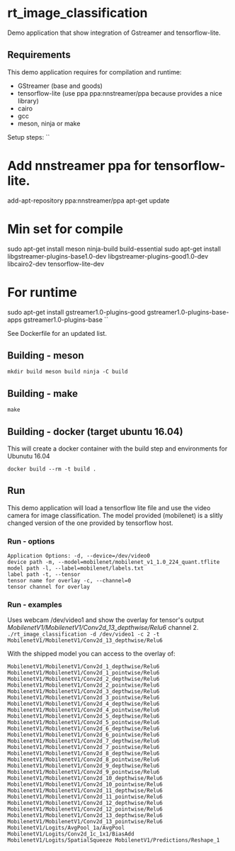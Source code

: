 # rt_image_classification

Demo application that show integration of Gstreamer and tensorflow-lite.

## Requirements

This demo application requires for compilation and runtime:
  - GStreamer (base and goods)
  - tensorflow-lite (use ppa ppa:nnstreamer/ppa because provides a nice library)
  - cairo
  - gcc
  - meson, ninja or make

Setup steps:
``
# Add nnstreamer ppa for tensorflow-lite.
add-apt-repository ppa:nnstreamer/ppa
apt-get update
# Min set for compile
sudo apt-get install meson ninja-build build-essential
sudo apt-get install libgstreamer-plugins-base1.0-dev libgstreamer-plugins-good1.0-dev libcairo2-dev tensorflow-lite-dev

# For runtime
sudo apt-get install gstreamer1.0-plugins-good gstreamer1.0-plugins-base-apps gstreamer1.0-plugins-base
``
 
See Dockerfile for an updated list.

## Building - meson

``
mkdir build
meson build
ninja -C build
``

## Building - make

``
make
``

## Building - docker (target ubuntu 16.04)

This will create a docker container with the build step and environments for Ubunutu 16.04

``
docker build --rm -t build .
``

## Run

This demo application will load a tensorflow lite file and use the video camera for image classification.
The model provided (mobilenet) is a slitly changed version of the one provided by tensorflow host.

### Run - options

``
Application Options:
  -d, --device=/dev/video0                                    device path
  -m, --model=mobilenet/mobilenet_v1_1.0_224_quant.tflite     model path
  -l, --label=mobilenet/labels.txt                            label path
  -t, --tensor                                                tensor name for overlay
  -c, --channel=0                                             tensor channel for overlay
``

### Run - examples

Uses webcam /dev/video1 and show the overlay for tensor's output *MobilenetV1/MobilenetV1/Conv2d_13_depthwise/Relu6* channel 2.
``
./rt_image_classification -d /dev/video1 -c 2 -t MobilenetV1/MobilenetV1/Conv2d_13_depthwise/Relu6 
``

With the shipped model you can access to the overlay of:

``
MobilenetV1/MobilenetV1/Conv2d_1_depthwise/Relu6
MobilenetV1/MobilenetV1/Conv2d_1_pointwise/Relu6
MobilenetV1/MobilenetV1/Conv2d_2_depthwise/Relu6
MobilenetV1/MobilenetV1/Conv2d_2_pointwise/Relu6
MobilenetV1/MobilenetV1/Conv2d_3_depthwise/Relu6
MobilenetV1/MobilenetV1/Conv2d_3_pointwise/Relu6
MobilenetV1/MobilenetV1/Conv2d_4_depthwise/Relu6
MobilenetV1/MobilenetV1/Conv2d_4_pointwise/Relu6
MobilenetV1/MobilenetV1/Conv2d_5_depthwise/Relu6
MobilenetV1/MobilenetV1/Conv2d_5_pointwise/Relu6
MobilenetV1/MobilenetV1/Conv2d_6_depthwise/Relu6
MobilenetV1/MobilenetV1/Conv2d_6_pointwise/Relu6
MobilenetV1/MobilenetV1/Conv2d_7_depthwise/Relu6
MobilenetV1/MobilenetV1/Conv2d_7_pointwise/Relu6
MobilenetV1/MobilenetV1/Conv2d_8_depthwise/Relu6
MobilenetV1/MobilenetV1/Conv2d_8_pointwise/Relu6
MobilenetV1/MobilenetV1/Conv2d_9_depthwise/Relu6
MobilenetV1/MobilenetV1/Conv2d_9_pointwise/Relu6
MobilenetV1/MobilenetV1/Conv2d_10_depthwise/Relu6
MobilenetV1/MobilenetV1/Conv2d_10_pointwise/Relu6
MobilenetV1/MobilenetV1/Conv2d_11_depthwise/Relu6
MobilenetV1/MobilenetV1/Conv2d_11_pointwise/Relu6
MobilenetV1/MobilenetV1/Conv2d_12_depthwise/Relu6
MobilenetV1/MobilenetV1/Conv2d_12_pointwise/Relu6
MobilenetV1/MobilenetV1/Conv2d_13_depthwise/Relu6
MobilenetV1/MobilenetV1/Conv2d_13_pointwise/Relu6
MobilenetV1/Logits/AvgPool_1a/AvgPool
MobilenetV1/Logits/Conv2d_1c_1x1/BiasAdd
MobilenetV1/Logits/SpatialSqueeze
MobilenetV1/Predictions/Reshape_1
``

